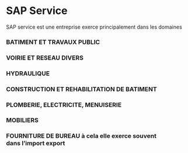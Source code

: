 # SAP Service 

SAP service est une entreprise exerce principalement dans les domaines              
### BATIMENT ET TRAVAUX PUBLIC                         
### VOIRIE ET RESEAU DIVERS 
### HYDRAULIQUE
### CONSTRUCTION ET REHABILITATION DE BATIMENT
### PLOMBERIE, ELECTRICITE, MENUISERIE         
### MOBILIERS
### FOURNITURE DE BUREAU à cela elle exerce souvent dans l’import export